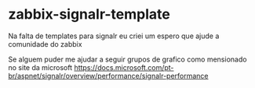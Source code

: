 # zabbix-signalr-template

Na falta de templates para signalr eu criei um espero que ajude a comunidade do zabbix


Se alguem puder me ajudar a seguir grupos de grafico como mensionado no site da microsoft 
https://docs.microsoft.com/pt-br/aspnet/signalr/overview/performance/signalr-performance

